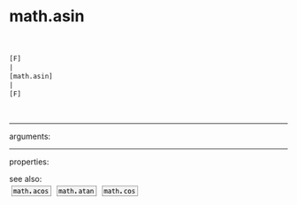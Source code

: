 # math.asin

```


[F]
|
[math.asin]
|
[F]

            
```
---
arguments:


---
properties:


see also:<br>
![math.acos](img/object_math.acos.png)
![math.atan](img/object_math.atan.png)
![math.cos](img/object_math.cos.png)
